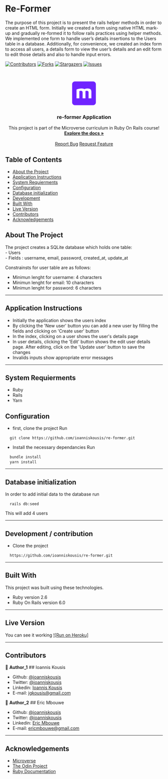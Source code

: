 # Re-Former

The purpose of this project is to present the rails helper methods in order to create an HTML form.
Initially we created a form using native HTML mark-up and gradually re-formed it to follow rails practices using helper methods.
We implemented one form to handle user’s details insertions to the Users table in a database. Additionally, for convenience, we created an index form to access all users, a details form to view the user’s details and an edit form to edit those details and also to handle input errors.

<!--
*** Thanks for checking out this README Template. If you have a suggestion that would
*** make this better, please fork the repo and create a pull request or simply open
*** an issue with the tag "enhancement".
*** Thanks again! Now go create something AMAZING! :D
-->

<!-- PROJECT SHIELDS -->
<!--
*** I'm using markdown "reference style" links for readability.
*** Reference links are enclosed in brackets [ ] instead of parentheses ( ).
*** See the bottom of this document for the declaration of the reference variables
*** for contributors-url, forks-url, etc. This is an optional, concise syntax you may use.
*** https://www.markdownguide.org/basic-syntax/#reference-style-links
-->

[![Contributors][contributors-shield]][contributors-url]
[![Forks][forks-shield]][forks-url]
[![Stargazers][stars-shield]][stars-url]
[![Issues][issues-shield]][issues-url]

<!-- PROJECT LOGO -->
<br />
<p align="center">
  <a href="https://github.com/ioanniskousis/re-former">
    <img src="app/assets/images/microverse.png" alt="Microverse Logo" width="80" height="80">
  </a>
  
  <h3 align="center">re-former Application</h3>
  
  <p align="center">
    This project is part of the Microverse curriculum in Ruby On Rails course!
    <br />
    <a href="https://github.com/ioanniskousis/re-former"><strong>Explore the docs »</strong></a>
    <br />
    <br />
    <a href="https://github.com/ioanniskousis/re-former/issues">Report Bug</a>
    <a href="https://github.com/ioanniskousis/re-former/issues">Request Feature</a>
  </p>
</p>


<!-- TABLE OF CONTENTS -->

## Table of Contents

- [About the Project](#about-the-project)
- [Application Instructions](#application-instructions)
- [System Requierments](#system-requierments)
- [Configuration](#configuration)
- [Database initialization](#database-initialization)
- [Development](#development)
- [Built With](#built-with)
- [Live Version](#live-version)
- [Contributors](#contributors)
- [Acknowledgements](#acknowledgements)

<!-- ABOUT THE PROJECT -->

## About The Project  

  The project creates a SQLite database which holds one table:  
    - Users  
      - Fields : username, email, password, created_at, update_at  
    

  Constrainsts for user table are as follows:
  - Minimun lenght for username: 4 characters
  - Minimun lenght for email: 10 characters
  - Minimun lenght for password: 6 characters

<hr/>

<!-- ABOUT THE PROJECT -->

## Application Instructions  

  - Initially the application shows the users index
  - By clicking the 'New user' button you can add a new user by filling the fields and clicking on 'Create user' button
  - In the index, clicking on a user shows the user's details page
  - In user details, clicking the 'Edit' button shows the edit user details page. After editing, click on the 'Update user' button to save the changes
  - Invalids inputs show appropriate error messages

<hr/>

## System Requierments
  - Ruby
  - Rails
  - Yarn

## Configuration
  - first, clone the project 
  Run 
  ```
    git clone https://github.com/ioanniskousis/re-former.git
  ```

  - Install the necessary dependancies 
  Run 
  ```
    bundle install
    yarn install
  ```

<hr/>

## Database initialization
  In order to add initial data to the database run  

  ```
    rails db:seed
  ```
  This will add 4 users 
  
<hr/>

## Development / contribution
  * Clone the project
  ```
    https://github.com/ioanniskousis/re-former.git
  ``` 
<hr/>

## Built With

This project was built using these technologies.

  - Ruby version 2.6
  - Ruby On Rails version 6.0

<hr/>

## Live Version

  You can see it working [![Run on Heroku]](https://cryptic-basin-86174.herokuapp.com/)

<hr/>

<!-- CONTACT -->

## Contributors

:bust_in_silhouette: **Author_1**
​## Ioannis Kousis

- Github: [@ioanniskousis](https://github.com/ioanniskousis)
- Twitter: [@ioanniskousis](https://twitter.com/ioanniskousis)
- Linkedin: [Ioannis Kousis](https://www.linkedin.com/in/jgkousis)
- E-mail: jgkousis@gmail.com

:bust_in_silhouette: **Author_2**
​## Eric Mbouwe

- Github: [@ioanniskousis](https://github.com/ericmbouwe)
- Twitter: [@ioanniskousis](https://twitter.com/ericmbouwe)
- Linkedin: [Eric Mbouwe](https://www.linkedin.com/in/ericmbouwe/)
- E-mail: ericmbouwe@gmail.com

<hr/>
<!-- ACKNOWLEDGEMENTS -->

## Acknowledgements

  - [Microverse](https://www.microverse.org/)
  - [The Odin Project](https://www.theodinproject.com/)
  - [Ruby Documentation](https://www.ruby-lang.org/en/documentation/)

<!-- MARKDOWN LINKS & IMAGES -->
<!-- https://www.markdownguide.org/basic-syntax/#reference-style-links -->

[contributors-shield]: https://img.shields.io/github/contributors/ioanniskousis/re-former.svg?style=flat-square
[contributors-url]: https://github.com/ioanniskousis/re-former/graphs/contributors
[forks-shield]: https://img.shields.io/github/forks/ioanniskousis/re-former.svg?style=flat-square
[forks-url]: https://github.com/ioanniskousis/re-former/network/members
[stars-shield]: https://img.shields.io/github/stars/ioanniskousis/re-former.svg?style=flat-square
[stars-url]: https://github.com/ioanniskousis/re-former/stargazers
[issues-shield]: https://img.shields.io/github/issues/ioanniskousis/re-former.svg?style=flat-square
[issues-url]: https://github.com/ioanniskousis/re-former/issues

